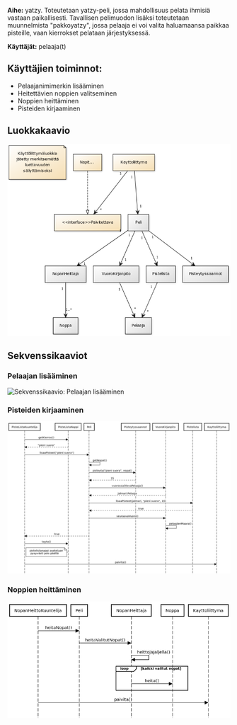 __Aihe:__ yatzy. Toteutetaan yatzy-peli, jossa mahdollisuus pelata ihmisiä vastaan paikallisesti. Tavallisen pelimuodon lisäksi toteutetaan muunnelmista "pakkoyatzy", jossa pelaaja ei voi valita haluamaansa paikkaa pisteille, vaan kierrokset pelataan järjestyksessä.

__Käyttäjät:__ pelaaja(t)

## Käyttäjien toiminnot:
- Pelaajanimimerkin lisääminen
- Heitettävien noppien valitseminen
- Noppien heittäminen
- Pisteiden kirjaaminen

## Luokkakaavio
![Luokkakaavio](kaavio.png)

## Sekvenssikaaviot

### Pelaajan lisääminen

![Sekvenssikaavio: Pelaajan lisääminen](sekvenssi_pelaajan_lisäys.png)

### Pisteiden kirjaaminen

![Sekvenssikaavio: Pisteiden kirjaaminen](sekvenssi_pisteiden_kirjaus.png)

### Noppien heittäminen

![Sekvenssikaavio: Noppien heittäminen](sekvenssi_nopan_heitto.png)
